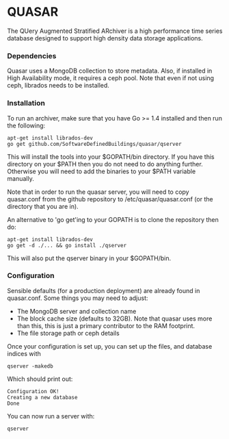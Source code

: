 QUASAR
======

The QUery Augmented Stratified ARchiver is a high performance time series
database designed to support high density data storage applications.

### Dependencies

Quasar uses a MongoDB collection to store metadata. Also, if installed in High Availability
mode, it requires a ceph pool. Note that even if not using ceph, librados needs to be 
installed.

### Installation

To run an archiver, make sure that you have Go >= 1.4 installed and then
run the following:

```
apt-get install librados-dev
go get github.com/SoftwareDefinedBuildings/quasar/qserver
```

This will install the tools into your
$GOPATH/bin directory. If you have this directory on your $PATH then you do
not need to do anything further. Otherwise you will need to add the binaries
to your $PATH variable manually. 

Note that in order to run the quasar server, you will need to copy quasar.conf
from the github repository to /etc/quasar/quasar.conf (or the directory that
you are in).

An alternative to 'go get'ing to your GOPATH is to clone the repository then do:

```
apt-get install librados-dev
go get -d ./... && go install ./qserver
```

This will also put the qserver binary in your $GOPATH/bin.

### Configuration

Sensible defaults (for a production deployment) are already found in quasar.conf. Some things you may need
to adjust:
 - The MongoDB server and collection name
 - The block cache size (defaults to 32GB). Note that quasar uses more than this, this is just
   a primary contributor to the RAM footprint.
 - The file storage path or ceph details

Once your configuration is set up, you can set up the files, and database indices with

```
qserver -makedb
```

Which should print out:
```
Configuration OK!
Creating a new database
Done
```

You can now run a server with:
```
qserver
```




